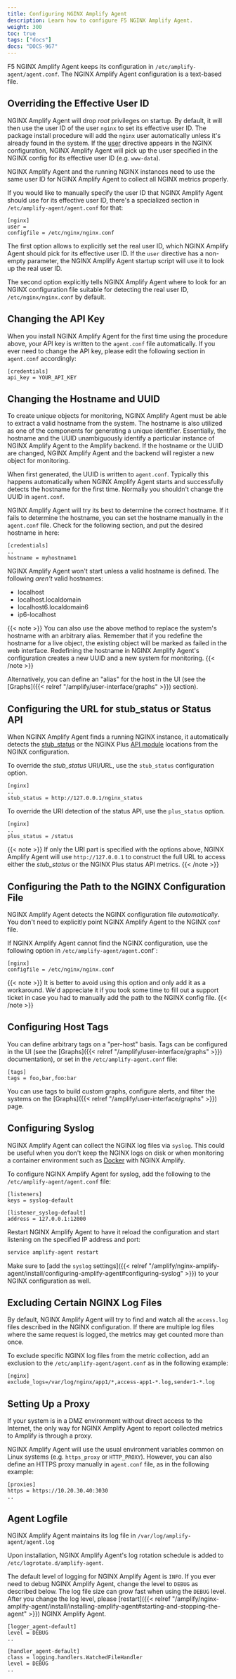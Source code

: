 ```yaml
---
title: Configuring NGINX Amplify Agent
description: Learn how to configure F5 NGINX Amplify Agent.
weight: 300
toc: true
tags: ["docs"]
docs: "DOCS-967"
---
```


F5 NGINX Amplify Agent keeps its configuration in `/etc/amplify-agent/agent.conf`. The NGINX Amplify Agent configuration is a text-based file.

## Overriding the Effective User ID

NGINX Amplify Agent will drop *root* privileges on startup. By default, it will then use the user ID of the user `nginx` to set its effective user ID. The package install procedure will add the `nginx` user automatically unless it's already found in the system. If the [user](http://nginx.org/en/docs/ngx_core_module.html#user) directive appears in the NGINX configuration, NGINX Amplify Agent will pick up the user specified in the NGINX config for its effective user ID (e.g. `www-data`).

NGINX Amplify Agent and the running NGINX instances need to use the same user ID for NGINX Amplify Agent to collect all NGINX metrics properly.

If you would like to manually specify the user ID that NGINX Amplify Agent should use for its effective user ID, there's a specialized section in `/etc/amplify-agent/agent.conf` for that:

```nginx
[nginx]
user =
configfile = /etc/nginx/nginx.conf
```

The first option allows to explicitly set the real user ID, which NGINX Amplify Agent should pick for its effective user ID. If the `user` directive has a non-empty parameter, the NGINX Amplify Agent startup script will use it to look up the real user ID.

The second option explicitly tells NGINX Amplify Agent where to look for an NGINX configuration file suitable for detecting the real user ID, `/etc/nginx/nginx.conf` by default.

## Changing the API Key

When you install NGINX Amplify Agent for the first time using the procedure above, your API key is written to the `agent.conf` file automatically. If you ever need to change the API key, please edit the following section in `agent.conf` accordingly:

```nginx
[credentials]
api_key = YOUR_API_KEY
```

## Changing the Hostname and UUID

To create unique objects for monitoring, NGINX Amplify Agent must be able to extract a valid hostname from the system. The hostname is also utilized as one of the components for generating a unique identifier. Essentially, the hostname and the UUID unambiguously identify a particular instance of NGINX Amplify Agent to the Amplify backend. If the hostname or the UUID are changed, NGINX Amplify Agent and the backend will register a new object for monitoring.

When first generated, the UUID is written to `agent.conf`. Typically this happens automatically when NGINX Amplify Agent starts and successfully detects the hostname for the first time. Normally you shouldn't change the UUID in `agent.conf`.

NGINX Amplify Agent will try its best to determine the correct hostname. If it fails to determine the hostname, you can set the hostname manually in the `agent.conf` file. Check for the following section, and put the desired hostname in here:

```nginx
[credentials]
..
hostname = myhostname1
```

NGINX Amplify Agent won't start unless a valid hostname is defined. The following *aren't* valid hostnames:

  * localhost
  * localhost.localdomain
  * localhost6.localdomain6
  * ip6-localhost

{{< note >}} You can also use the above method to replace the system's hostname with an arbitrary alias. Remember that if you redefine the hostname for a live object, the existing object will be marked as failed in the web interface. Redefining the hostname in NGINX Amplify Agent's configuration creates a new UUID and a new system for monitoring. {{< /note >}}

Alternatively, you can define an "alias" for the host in the UI (see the [Graphs]({{< relref "/amplify/user-interface/graphs" >}}) section).

## Configuring the URL for stub_status or Status API

When NGINX Amplify Agent finds a running NGINX instance, it automatically detects the [stub_status](http://nginx.org/en/docs/http/ngx_http_stub_status_module.html) or the NGINX Plus [API module](http://nginx.org/en/docs/http/ngx_http_api_module.html) locations from the NGINX configuration.

To override the *stub_status* URI/URL, use the `stub_status` configuration option.

```nginx
[nginx]
..
stub_status = http://127.0.0.1/nginx_status
```

To override the URI detection of the status API, use the `plus_status` option.

```nginx
[nginx]
..
plus_status = /status
```

{{< note >}}  If only the URI part is specified with the options above, NGINX Amplify Agent will use `http://127.0.0.1` to construct the full URL to access either the *stub_status* or the NGINX Plus status API metrics. {{< /note >}}

## Configuring the Path to the NGINX Configuration File

NGINX Amplify Agent detects the NGINX configuration file *automatically*. You don't need to explicitly point NGINX Amplify Agent to the NGINX `conf` file.

If NGINX Amplify Agent cannot find the NGINX configuration, use the following option in `/etc/amplify-agent/agent.`conf`:

```nginx
[nginx]
configfile = /etc/nginx/nginx.conf
```

{{< note >}} It is better to avoid using this option and only add it as a workaround. We'd appreciate it if you took some time to fill out a support ticket in case you had to manually add the path to the NGINX config file. {{< /note >}}

## Configuring Host Tags

You can define arbitrary tags on a "per-host" basis. Tags can be configured in the UI (see the [Graphs]({{< relref "/amplify/user-interface/graphs" >}}) documentation), or set in the `/etc/amplify-agent.conf` file:

```nginx
[tags]
tags = foo,bar,foo:bar
```

You can use tags to build custom graphs, configure alerts, and filter the systems on the [Graphs]({{< relref "/amplify/user-interface/graphs" >}}) page.

## Configuring Syslog

NGINX Amplify Agent can collect the NGINX log files via `syslog`. This could be useful when you don't keep the NGINX logs on disk or when monitoring a container environment such as [Docker](https://github.com/nginxinc/docker-nginx-amplify) with NGINX Amplify.

To configure NGINX Amplify Agent for syslog, add the following to the `/etc/amplify-agent/agent.conf` file:

```nginx
[listeners]
keys = syslog-default

[listener_syslog-default]
address = 127.0.0.1:12000
```

Restart NGINX Amplify Agent to have it reload the configuration and start listening on the specified IP address and port:

```bash
service amplify-agent restart
```

Make sure to [add the `syslog` settings]({{< relref "/amplify/nginx-amplify-agent/install/configuring-amplify-agent#configuring-syslog" >}}) to your NGINX configuration as well.

## Excluding Certain NGINX Log Files

By default, NGINX Amplify Agent will try to find and watch all the `access.log` files described in the NGINX configuration. If there are multiple log files where the same request is logged, the metrics may get counted more than once.

To exclude specific NGINX log files from the metric collection, add an exclusion to the `/etc/amplify-agent/agent.conf` as in the following example:

```nginx
[nginx]
exclude_logs=/var/log/nginx/app1/*,access-app1-*.log,sender1-*.log
```

## Setting Up a Proxy

If your system is in a DMZ environment without direct access to the Internet, the only way for NGINX Amplify Agent to report collected metrics to Amplify is through a proxy.

NGINX Amplify Agent will use the usual environment variables common on Linux systems (e.g. `https_proxy` or `HTTP_PROXY`). However, you can also define an HTTPS proxy manually in `agent.conf` file, as in the following example:

```nginx
[proxies]
https = https://10.20.30.40:3030
..
```

## Agent Logfile

NGINX Amplify Agent maintains its log file in `/var/log/amplify-agent/agent.log`

Upon installation, NGINX Amplify Agent's log rotation schedule is added to `/etc/logrotate.d/amplify-agent`.

The default level of logging for NGINX Amplify Agent is `INFO`. If you ever need to debug NGINX Amplify Agent, change the level to `DEBUG` as described below. The log file size can grow fast when using the `DEBUG` level. After you change the log level, please [restart]({{< relref "/amplify/nginx-amplify-agent/install/installing-amplify-agent#starting-and-stopping-the-agent" >}}) NGINX Amplify Agent.

```nginx
[logger_agent-default]
level = DEBUG
..

[handler_agent-default]
class = logging.handlers.WatchedFileHandler
level = DEBUG
..
```
